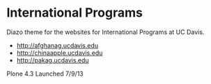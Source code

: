 International Programs
======================

Diazo theme for the websites for International Programs at UC Davis. 

+ http://afghanag.ucdavis.edu
+ http://chinaapple.ucdavis.edu
+ http://pakag.ucdavis.edu

Plone 4.3
Launched 7/9/13